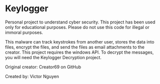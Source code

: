 # Keylogger
Personal project to understand cyber security. This project has been used only for educational purposes. Please do not use this code for illegal or immoral purposes.

This malware can track keystrokes from another user, stores the data into files, encrypt the files, and send the files as email attachments to the creator. This project requires the windows API. To decrypt the messages, you will need the Keylogger Decryption project.

Original creator: Creator69 on GitHub

Created by: Victor Nguyen
